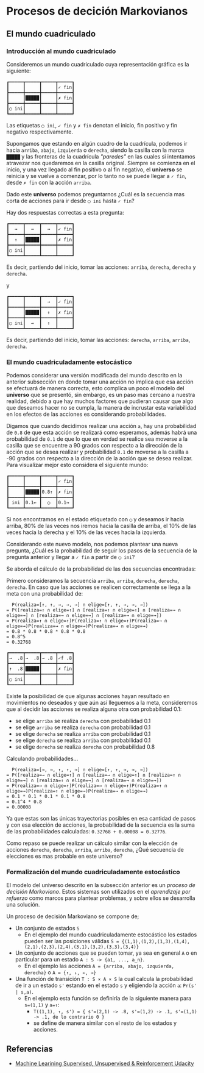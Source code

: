 # Procesos de decición Markovianos

## El mundo cuadriculado

### Introducción al mundo cuadriculado

Consideremos un mundo cuadriculado cuya representación gráfica es la siguiente:

```
┏━━━━━┳━━━━━┳━━━━━┳━━━━━┓
┃     ┃     ┃     ┃✓ fin┃
┣━━━━━╋━━━━━╋━━━━━╋━━━━━┫
┃     ┃█████┃     ┃✗ fin┃
┣━━━━━╋━━━━━╋━━━━━╋━━━━━┫
┃◯ ini┃     ┃     ┃     ┃
┗━━━━━┻━━━━━┻━━━━━┻━━━━━┛
```

Las etiquetas `◯ ini`, `✓ fin` y `✗ fin` denotan el inicio, fin positivo y fin negativo respectivamente.

Supongamos que estando en algún cuadro de la cuadrícula, podemos ir hacia `arriba`, `abajo`, `izquierda` o `derecha`, siendo la casilla con la marca `█████` y las fronteras de la cuadrícula *"paredes"* en las cuales si intentamos atravezar nos quedaremos en la casilla original. Siempre se comienza en el inicio, y una vez llegado al fin positivo o al fin negativo, el **universo** se reinicia y se vuelve a comenzar, por lo tanto no se puede llegar a `✓ fin`, desde `✗ fin` con la acción `arriba`.

Dado este **universo** podemos preguntarnos ¿Cuál es la secuencia mas corta de acciones para ir desde `◯ ini` hasta `✓ fin`?

Hay dos respuestas correctas a esta pregunta:

```
┏━━━━━┳━━━━━┳━━━━━┳━━━━━┓
┃  →  ┃  →  ┃  →  ┃✓ fin┃
┣━━━━━╋━━━━━╋━━━━━╋━━━━━┫
┃  ↑  ┃█████┃     ┃✗ fin┃
┣━━━━━╋━━━━━╋━━━━━╋━━━━━┫
┃◯ ini┃     ┃     ┃     ┃
┗━━━━━┻━━━━━┻━━━━━┻━━━━━┛
```

Es decir, partiendo del inicio, tomar las acciones: `arriba`, `derecha`, `derecha` y `derecha`.

y

```
┏━━━━━┳━━━━━┳━━━━━┳━━━━━┓
┃     ┃     ┃  →  ┃✓ fin┃
┣━━━━━╋━━━━━╋━━━━━╋━━━━━┫
┃     ┃█████┃  ↑  ┃✗ fin┃
┣━━━━━╋━━━━━╋━━━━━╋━━━━━┫
┃◯ ini┃  →  ┃  ↑  ┃     ┃
┗━━━━━┻━━━━━┻━━━━━┻━━━━━┛
```

Es decir, partiendo del inicio, tomar las acciones: `derecha`, `arriba`, `arriba`, `derecha`.

### El mundo cuadriculadamente estocástico

Podemos considerar una versión modificada del mundo descrito en la anterior subsección en donde tomar una acción no implica que esa acción se efectuará de manera correcta, esto complica un poco el modelo del **universo** que se presentó, sin embargo, es un paso mas cercano a nuestra realidad, debido a que hay muchos factores que pudieran causar que algo que deseamos hacer no se cumpla, la manera de incrustar esta variabilidad en los efectos de las acciones es considerando probabilidades.

Digamos que cuando decidimos realizar una acción `a`, hay una probabilidad de `0.8` de que esta acción se realizará como esperamos, además habrá una probabilidad de `0.1` de que lo que en verdad se realice sea moverse a la casilla que se encuentre a 90 grados con respecto a la dirección de la acción que se desea realizar y probabilidad `0.1` de moverse a la casilla a -90 grados con respecto a la dirección de la acción que se desea realizar. Para visualizar mejor esto considera el siguiente mundo:

```
┏━━━━━┳━━━━━┳━━━━━┳━━━━━┓
┃     ┃     ┃     ┃✓ fin┃
┣━━━━━╋━━━━━╋━━━━━╋━━━━━┫
┃     ┃█████┃0.8↑ ┃✗ fin┃
┣━━━━━╋━━━━━╋━━━━━╋━━━━━┫
┃ ini ┃0.1← ┃  ◯  ┃0.1→ ┃
┗━━━━━┻━━━━━┻━━━━━┻━━━━━┛
```

Si nos encontramos en el estado etiquetado con `◯` y deseamos ir hacia arriba, 80% de las veces nos iremos hacia la casilla de arriba, el 10% de las veces hacia la derecha y el 10% de las veces hacia la izquierda.

Considerando este nuevo modelo, nos podemos plantear una nueva pregunta, ¿Cuál es la probabilidad de seguir los pasos de la secuencia de la pregunta anterior y llegar a `✓ fin` a partir de `◯ ini`?

Se aborda el cálculo de la probabilidad de las dos secuencias encontradas:

Primero consideramos la secuencia `arriba`, `arriba`, `derecha`, `derecha`, `derecha`. En caso que las acciones se realicen correctamente se llega a la meta con una probabilidad de:

```
  P(realiza=[↑, ↑, →, →, →] ∩ elige=[↑, ↑, →, →, →])
= P([realiza=↑ ∩ elige=↑] ∩ [realiza=↑ ∩ elige=↑] ∩ [realiza=→ ∩ elige=→] ∩ [realiza=→ ∩ elige=→] ∩ [realiza=→ ∩ elige=→])
= P(realiza=↑ ∩ elige=↑)P(realiza=↑ ∩ elige=↑)P(realiza=→ ∩ elige=→)P(realiza=→ ∩ elige=→)P(realiza=→ ∩ elige=→)
= 0.8 * 0.8 * 0.8 * 0.8 * 0.8
= 0.8^5
= 0.32768
```

```
┏━━━━━┳━━━━━┳━━━━━┳━━━━━┓
┃→  .8┃→  .8┃→ .8 ┃✓f .8┃
┣━━━━━╋━━━━━╋━━━━━╋━━━━━┫
┃↑  .8┃█████┃     ┃✗ fin┃
┣━━━━━╋━━━━━╋━━━━━╋━━━━━┫
┃◯ ini┃     ┃     ┃     ┃
┗━━━━━┻━━━━━┻━━━━━┻━━━━━┛
```

Existe la posibilidad de que algunas acciones hayan resultado en movimientos no deseados y que aún así lleguemos a la meta, consideremos que al decidir las acciones se realiza alguna otra con probabilidad 0.1:
* se elige `arriba` se realiza `derecha` con probabilidad 0.1
* se elige `arriba` se realiza `derecha` con probabilidad 0.1
* se elige `derecha` se realiza `arriba` con probabilidad 0.1
* se elige `derecha` se realiza `arriba` con probabilidad 0.1
* se elige `derecha` se realiza `derecha` con probabilidad 0.8

Calculando probabilidades...

```
  P(realiza=[→, →, ↑, ↑, →] ∩ elige=[↑, ↑, →, →, →])
= P([realiza=→ ∩ elige=↑] ∩ [realiza=→ ∩ elige=↑] ∩ [realiza=↑ ∩ elige=→] ∩ [realiza=↑ ∩ elige=→] ∩ [realiza=→ ∩ elige=→])
= P(realiza=→ ∩ elige=↑)P(realiza=→ ∩ elige=↑)P(realiza=↑ ∩ elige=→)P(realiza=↑ ∩ elige=→)P(realiza=→ ∩ elige=→)
= 0.1 * 0.1 * 0.1 * 0.1 * 0.8
= 0.1^4 * 0.8
= 0.00008
```

Ya que estas son las únicas trayectorias posibles en esa cantidad de pasos y con esa elección de acciones, la probabilidad de la secuencia es la suma de las probabilidades calculadas: `0.32768 + 0.00008 = 0.32776`.

Como repaso se puede realizar un cálculo similar con la elección de acciones `derecha`, `derecha`, `arriba`, `arriba`, `derecha`, ¿Qué secuencia de elecciones es mas probable en este universo?

### Formalización del mundo cuadriculadamente estocástico

El modelo del universo descrito en la subsección anterior es un *proceso de decisión Markoviano*. Estos sistemas son utilizados en el *aprendizaje por refuerzo* como marcos para plantear problemas, y sobre ellos se desarrolla una solución.

Un proceso de decisión Markoviano se compone de;
* Un conjunto de estados `S`
  - En el ejemplo del mundo cuadriculadamente estocástico los estados pueden ser las posiciones válidas `S = {(1,1),(1,2),(1,3),(1,4),(2,1),(2,3),(2,4),(3,1),(3,2),(3,3),(3,4)}`
* Un conjunto de acciones que se pueden tomar, ya sea en general `A` o en particular para un estado `A : S -> {a1, ..., a_n}`.
  - En el ejemplo las acciones `A = {arriba, abajo, izquierda, derecha}` o `A = {↑, ↓, ←, →}`
* Una función de transición `T : S ⨯ A ⨯ S` la cual calcula la probabilidad de ir a un estado `s'` estando en el estado `s` y eligiendo la acción `a`: `Pr(s' | s,a)`.
  - En el ejemplo esta función se definiría de la siguiente manera para `s=(1,1)` y `a=↑`:
    * `T((1,1), ↑, s') = { s'=(2,1) -> .8, s'=(1,2) -> .1, s'=(1,1) -> .1, de lo contrario 0 }`
    * se define de manera similar con el resto de los estados y acciones.

## Referencias

* [Machine Learining Supervised, Unsupervised & Reinforcement Udacity](https://www.udacity.com/course/machine-learning--ud262)
